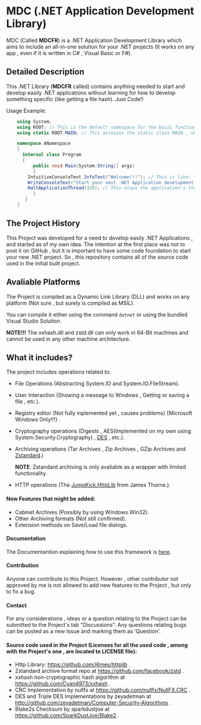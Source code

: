 # MDC (.NET Application Development Library)
MDC (Called __MDCFR__) is a .NET Application Development Library which aims to include an all-in-one solution for your .NET projects
(It works on any app , even if it is written in C# , Visual Basic or F#).

## Detailed Description
This .NET Library (__MDCFR__ called) contains anything needed to start and develop easily .NET applications without
learning for how to develop something specific (like getting a file hash). Just Code!!

Usage Example:
```C#
	using System;
	using ROOT; // This is the default namespace for the basic functions.
	using static ROOT.MAIN; // This accesses the static class MAIN , which is the class that contain most of the functions.

	namespace ANamespace
	{
	  internal class Program
	  {
	      public void Main(System.String[] args)
	      {
		IntuitiveConsoleText.InfoText("Welcome!!!"); // This is like: "INFO: Welcome!!!" with a gray foreground and a black background.
		WriteConsoleText("Start your next .NET Application development using MDCFR!!!"); // This just writes to console any kind of message.
		HaltApplicationThread(320); // This stops the application's thread (Halts the application) for the time given. Counted in milliseconds.
	      }
	   }
	}
```

## The Project History
This Project was developed for a need to develop easily .NET Applications , and started as of my own idea.
The intention at the first place was not to post it on GitHub , but it is important to have some code 
foundation to start your new .NET project. So , this repository contains all of the source code used
in the initial built project.

## Avaliable Platforms
 The Project is compiled as a Dynamic Link Library (DLL) and works on any platform (Not sure , but surely is compiled as MSIL).
 
 You can compile it either using the command `dotnet` or using the bundled Visual Studio Solution.
 
 __NOTE!!!__ The xxhash.dll and zstd.dll can only work in 64-Bit machines and cannot be used in any other machine architecture.

## What it includes?
The project includes operations related to:
 - File Operations (Abstracting System.IO and System.IO.FileStream).
 - User Interaction (Showing a message to Windows , Getting or saving a file , etc.).
 - Registry editor (Not fully inplemented yet , causes problems) {Microsoft Windows Only!!!} .
 - Cryptography operations (Digests , AES(Implemented on my own using System.Security.Cryptography) , [DES](http://github.com/zeyadetman/Computer-Security-Algorithms) , etc.).
 - Archiving operations (Tar Archives , Zip Archives , GZip Archives and [Zstandard](https://github.com/facebook/zstd).)
 
   __NOTE__: Zstandard archiving is only avaliable as a wrapper with limited functionality.
 - HTTP operations (The [JumpKick.HttpLib](https://github.com/j6mes/httplib) from James Thorne.).

#### New Features that might be added:
- Cabinet Archives (Possibly by using Windows.Win32).
- Other Archiving formats (Not still confirmed).
- Extension methods on Save/Load file dialogs.

#### Documentation
The Documentantion explaining how to use this framework is [here](http://github.com/mdcdi1315/mdcframework/blob/main/Documentation/Main.md).

#### Contribution
Anyone can contribute to this Project.
However , other contributor not approved by me is not allowed to add new features to the Project , but only to fix a bug.

#### Contact
For any considerations , ideas or a question relating to the Project can be submitted to the Project's tab "Discussions".
Any questions relating bugs can be posted as a new Issue and marking them as 'Question'.

#### Source code used in the Project (Licenses for all the used code , among with the Project's one , are located to LICENSE file):
- Http Library: https://github.com/j6mes/httplib .
- Zstandard archive format repo at https://github.com/facebook/zstd .
- xxhash non-cryptographic hash algorithm at https://github.com/Cyan4973/xxhash .
- CRC Implementation by nullfx at https://github.com/nullfx/NullFX.CRC .
- DES and Triple DES Implementations by zeyadetman at http://github.com/zeyadetman/Computer-Security-Algorithms .
- Blake2s Checksum by sparkdustjoe at https://github.com/SparkDustJoe/Blake2 .

